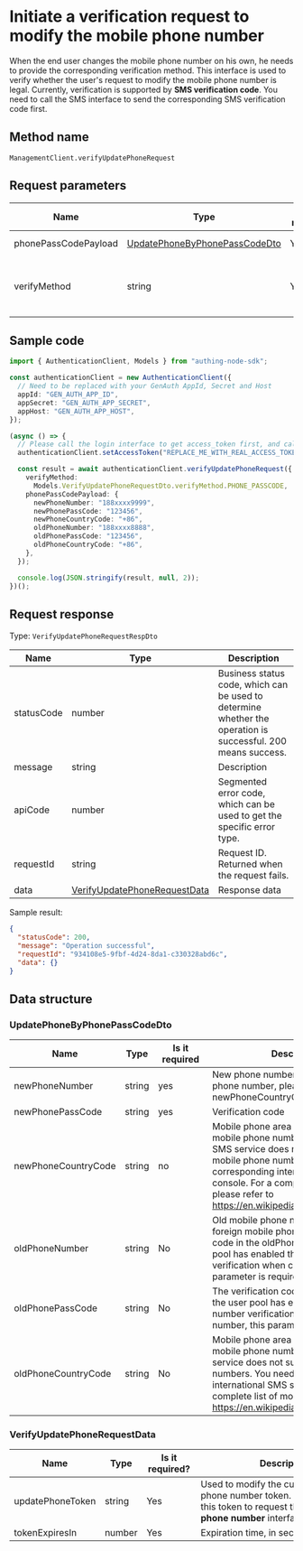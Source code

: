# Initiate a verification request to modify the mobile phone number

<!--
Warning⚠️:
Do not modify this document directly,
https://github.com/Authing/authing-docs-factory
Use this project to generate
-->

<LastUpdated />

When the end user changes the mobile phone number on his own, he needs to provide the corresponding verification method. This interface is used to verify whether the user's request to modify the mobile phone number is legal. Currently, verification is supported by **SMS verification code**. You need to call the SMS interface to send the corresponding SMS verification code first.

## Method name

`ManagementClient.verifyUpdatePhoneRequest`

## Request parameters

| Name                 | Type                                                                       | <div style="width:80px">Is it required?</div> | <div style="width:60px">Default value</div> | <div style="width:300px">Description</div>                                                                                                                         | <div style="width:200px">Sample value</div> |
| -------------------- | -------------------------------------------------------------------------- | --------------------------------------------- | ------------------------------------------- | ------------------------------------------------------------------------------------------------------------------------------------------------------------------ | ------------------------------------------- |
| phonePassCodePayload | <a href="#UpdatePhoneByPhonePassCodeDto">UpdatePhoneByPhonePassCodeDto</a> | Yes                                           | -                                           | Data verified using the phone number verification code method                                                                                                      |                                             |
| verifyMethod         | string                                                                     | Yes                                           | -                                           | Modify the verification method for the phone number:<br>- `PHONE_PASSCODE`: Use SMS verification code to verify. This is the only method currently supported. <br> |                                             |

## Sample code

```ts
import { AuthenticationClient, Models } from "authing-node-sdk";

const authenticationClient = new AuthenticationClient({
  // Need to be replaced with your GenAuth AppId, Secret and Host
  appId: "GEN_AUTH_APP_ID",
  appSecret: "GEN_AUTH_APP_SECRET",
  appHost: "GEN_AUTH_APP_HOST",
});

(async () => {
  // Please call the login interface to get access_token first, and call the setAccessToken method to set access_token
  authenticationClient.setAccessToken("REPLACE_ME_WITH_REAL_ACCESS_TOKEN");

  const result = await authenticationClient.verifyUpdatePhoneRequest({
    verifyMethod:
      Models.VerifyUpdatePhoneRequestDto.verifyMethod.PHONE_PASSCODE,
    phonePassCodePayload: {
      newPhoneNumber: "188xxxx9999",
      newPhonePassCode: "123456",
      newPhoneCountryCode: "+86",
      oldPhoneNumber: "188xxxx8888",
      oldPhonePassCode: "123456",
      oldPhoneCountryCode: "+86",
    },
  });

  console.log(JSON.stringify(result, null, 2));
})();
```

## Request response

Type: `VerifyUpdatePhoneRequestRespDto`

| Name       | Type                                                                     | Description                                                                                                  |
| ---------- | ------------------------------------------------------------------------ | ------------------------------------------------------------------------------------------------------------ |
| statusCode | number                                                                   | Business status code, which can be used to determine whether the operation is successful. 200 means success. |
| message    | string                                                                   | Description                                                                                                  |
| apiCode    | number                                                                   | Segmented error code, which can be used to get the specific error type.                                      |
| requestId  | string                                                                   | Request ID. Returned when the request fails.                                                                 |
| data       | <a href="#VerifyUpdatePhoneRequestData">VerifyUpdatePhoneRequestData</a> | Response data                                                                                                |

Sample result:

```json
{
  "statusCode": 200,
  "message": "Operation successful",
  "requestId": "934108e5-9fbf-4d24-8da1-c330328abd6c",
  "data": {}
}
```

## Data structure

### <a id="UpdatePhoneByPhonePassCodeDto"></a> UpdatePhoneByPhonePassCodeDto

| Name                | Type   | <div style="width:80px">Is it required</div> | <div style="width:300px">Description</div>                                                                                                                                                                                                                                                                                                                                                                   | <div style="width:200px">Sample value</div> |
| ------------------- | ------ | -------------------------------------------- | ------------------------------------------------------------------------------------------------------------------------------------------------------------------------------------------------------------------------------------------------------------------------------------------------------------------------------------------------------------------------------------------------------------ | ------------------------------------------- |
| newPhoneNumber      | string | yes                                          | New phone number without area code. If it is a foreign phone number, please specify the area code in the newPhoneCountryCode parameter.                                                                                                                                                                                                                                                                      | `188xxxx8888`                               |
| newPhonePassCode    | string | yes                                          | Verification code                                                                                                                                                                                                                                                                                                                                                                                            | `123456`                                    |
| newPhoneCountryCode | string | no                                           | Mobile phone area code. This parameter is optional for mobile phone numbers in mainland China. The GenAuth SMS service does not currently support international mobile phone numbers. You need to configure the corresponding international SMS service in the GenAuth console. For a complete list of mobile phone area codes, please refer to https://en.wikipedia.org/wiki/List_of_country_calling_codes. | `+86`                                       |
| oldPhoneNumber      | string | No                                           | Old mobile phone number without area code. If it is a foreign mobile phone number, please specify the area code in the oldPhoneCountryCode parameter. If the user pool has enabled the previous mobile phone number verification when changing the mobile phone number, this parameter is required.                                                                                                          | `188xxxx8888`                               |
| oldPhonePassCode    | string | No                                           | The verification code of the old mobile phone number. If the user pool has enabled the previous mobile phone number verification when changing the mobile phone number, this parameter is required.                                                                                                                                                                                                          | `123456`                                    |
| oldPhoneCountryCode | string | No                                           | Mobile phone area code. This parameter is optional for mobile phone numbers in mainland China. GenAuth SMS service does not support international mobile phone numbers. You need to configure the corresponding international SMS service in the GenAuth console. For a complete list of mobile phone area codes, please refer to https://en.wikipedia.org/wiki/List_of_country_calling_codes.               | `+86`                                       |

### <a id="VerifyUpdatePhoneRequestData"></a> VerifyUpdatePhoneRequestData

| Name             | Type   | <div style="width:80px">Is it required?</div> | <div style="width:300px">Description</div>                                                                                                | <div style="width:200px">Sample value</div> |
| ---------------- | ------ | --------------------------------------------- | ----------------------------------------------------------------------------------------------------------------------------------------- | ------------------------------------------- |
| updatePhoneToken | string | Yes                                           | Used to modify the current mobile phone number token. You need to use this token to request the **Modify mobile phone number** interface. |                                             |
| tokenExpiresIn   | number | Yes                                           | Expiration time, in seconds                                                                                                               |                                             |

